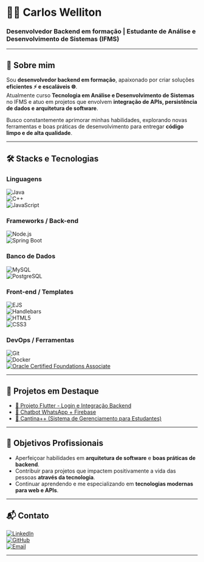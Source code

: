 # 👨‍💻 Carlos Welliton

### Desenvolvedor Backend em formação | Estudante de Análise e Desenvolvimento de Sistemas (IFMS)

---

## 📌 Sobre mim  
Sou **desenvolvedor backend em formação**, apaixonado por criar soluções **eficientes ⚡ e escaláveis 🌐**.  
Atualmente curso **Tecnologia em Análise e Desenvolvimento de Sistemas** no IFMS e atuo em projetos que envolvem **integração de APIs, persistência de dados e arquitetura de software**.  

Busco constantemente aprimorar minhas habilidades, explorando novas ferramentas e boas práticas de desenvolvimento para entregar **código limpo e de alta qualidade**.  

---

## 🛠️ Stacks e Tecnologias

### **Linguagens**  
![Java](https://img.shields.io/badge/Java-007396?style=for-the-badge&logo=java&logoColor=white)  
![C++](https://img.shields.io/badge/C++-00599C?style=for-the-badge&logo=cplusplus&logoColor=white)  
![JavaScript](https://img.shields.io/badge/JavaScript-F7DF1E?style=for-the-badge&logo=javascript&logoColor=black)  

### **Frameworks / Back-end**  
![Node.js](https://img.shields.io/badge/Node.js-339933?style=for-the-badge&logo=node.js&logoColor=white)  
![Spring Boot](https://img.shields.io/badge/Spring%20Boot-6DB33F?style=for-the-badge&logo=springboot&logoColor=white)  

### **Banco de Dados**  
![MySQL](https://img.shields.io/badge/MySQL-4479A1?style=for-the-badge&logo=mysql&logoColor=white)  
![PostgreSQL](https://img.shields.io/badge/PostgreSQL-336791?style=for-the-badge&logo=postgresql&logoColor=white)  

### **Front-end / Templates**  
![EJS](https://img.shields.io/badge/EJS-8BC34A?style=for-the-badge&logo=ejs&logoColor=white)  
![Handlebars](https://img.shields.io/badge/Handlebars.js-f0772b?style=for-the-badge&logo=handlebarsdotjs&logoColor=white)  
![HTML5](https://img.shields.io/badge/HTML5-E34F26?style=for-the-badge&logo=html5&logoColor=white)  
![CSS3](https://img.shields.io/badge/CSS3-1572B6?style=for-the-badge&logo=css3&logoColor=white)  

### **DevOps / Ferramentas**  
![Git](https://img.shields.io/badge/Git-F05032?style=for-the-badge&logo=git&logoColor=white)  
![Docker](https://img.shields.io/badge/Docker-2496ED?style=for-the-badge&logo=docker&logoColor=white)  
[![Oracle Certified Foundations Associate](https://brm-workforce.oracle.com/pdf/certview/images/OCI25FNDCFA.png)](https://catalog-education.oracle.com/pls/certview/sharebadge?id=F3B2C2B7CCE72A4842D2922F229B9E6919FC240A896B3F4BD87B393C4BA5FC00)  
 

---

## 🚀 Projetos em Destaque  
- [📱 Projeto Flutter - Login e Integração Backend](https://github.com/seu-repo)  
- [🤖 Chatbot WhatsApp + Firebase](https://github.com/seu-repo)  
- [🍴 Cantina++ (Sistema de Gerenciamento para Estudantes)](https://github.com/seu-repo)  

---

## 🎯 Objetivos Profissionais  
- Aperfeiçoar habilidades em **arquitetura de software** e **boas práticas de backend**.  
- Contribuir para projetos que impactem positivamente a vida das pessoas **através da tecnologia**.  
- Continuar aprendendo e me especializando em **tecnologias modernas para web e APIs**.  

---

## 📬 Contato  

[![LinkedIn](https://img.shields.io/badge/LinkedIn-0077B5?style=for-the-badge&logo=linkedin&logoColor=white)](https://www.linkedin.com/in/carlos-welliton-dev/)  
[![GitHub](https://img.shields.io/badge/GitHub-181717?style=for-the-badge&logo=github&logoColor=white)](https://github.com/Carloswelliton)  
[![Email](https://img.shields.io/badge/Email-D14836?style=for-the-badge&logo=gmail&logoColor=white)](mailto:carloswelliton7@gmail.com)  

---
